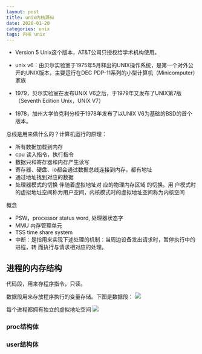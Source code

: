 ```yaml
---
layout: post
title: unix内核源码
date: 2020-01-20
categories: unix
tags: 内核 unix
---
```


- Version 5 Unix这个版本，AT&T公司只授权给学术机构使用。

- unix  v6：由贝尔实验室于1975年5月释出的UNIX操作系统，是第一个对外公开的UNIX版本，主要运行在DEC PDP-11系列的小型计算机（Minicomputer）家族

- 1979，贝尔实验室在发布UNIX V6之后，于1979年又发布了UNIX第7版（Seventh Edition Unix，UNIX V7）
- 1978，加州大学伯克利分校于1978年发布了以UNIX V6为基础的BSD的首个版本。


总线是用来做什么的？计算机运行的原理：

- 所有数据加载到内存
- cpu 读入指令，执行指令
- 数据只和寄存器和内存产生读写
- 寄存器、硬盘、io都会通过数据总线连接到内存，都有地址
- 通过地址找到对应的数据
- 处理器模式的切换 伴随着虚拟地址对 应的物理内存区域 的切换。用 户模式时的虚拟地址空间称为用户空间，内核模式时的虚拟地址空间称为内核空间


概念

- PSW，processor status word, 处理器状态字
- MMU 内存管理单元
- TSS time share system
- 中断：是指用来实现下述处理的机制：当周边设备发出请求时，暂停执行中的进程，转 而执行与请求相对应的处理。

## 进程的内存结构
代码段，用来存程序指令，只读。

数据段用来存放程序执行的变量存储。下图是数据段：
![](https://tva1.sinaimg.cn/large/006tNbRwly1gb2v20rh8zj31c00mgq68.jpg)

每个进程都拥有独立的虚拟地址空间
![](https://tva1.sinaimg.cn/large/006tNbRwly1gb2v9yhk2cj313w0u0dl5.jpg)

### proc结构体

### user结构体

